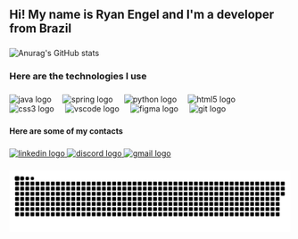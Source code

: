 <h2 align="left">Hi! My name is Ryan Engel and I'm a developer from Brazil</h2>

###

![Anurag's GitHub stats](https://github-readme-stats.vercel.app/api?username=EngelRyan&show_icons=true&show_icons=true&theme=tokyonight&hide=stars)

###

<h3 align="left">Here are the technologies I use</h3>

###

<div align="left">
  <img src="https://cdn.jsdelivr.net/gh/devicons/devicon/icons/java/java-original.svg" height="30" alt="java logo"  />
  <img width="12" />
  <img src="https://cdn.jsdelivr.net/gh/devicons/devicon/icons/spring/spring-original.svg" height="30" alt="spring logo"  />
  <img width="12" />
  <img src="https://cdn.jsdelivr.net/gh/devicons/devicon/icons/python/python-original.svg" height="30" alt="python logo"  />
  <img width="12" />
  <img src="https://cdn.jsdelivr.net/gh/devicons/devicon/icons/html5/html5-original.svg" height="30" alt="html5 logo"  />
  <img width="12" />
  <img src="https://cdn.jsdelivr.net/gh/devicons/devicon/icons/css3/css3-original.svg" height="30" alt="css3 logo"  />
  <img width="12" />
  <img src="https://cdn.jsdelivr.net/gh/devicons/devicon/icons/vscode/vscode-original.svg" height="30" alt="vscode logo"  />
  <img width="12" />
  <img src="https://cdn.jsdelivr.net/gh/devicons/devicon/icons/figma/figma-original.svg" height="30" alt="figma logo"  />
  <img width="12" />
  <img src="https://cdn.jsdelivr.net/gh/devicons/devicon/icons/git/git-original.svg" height="30" alt="git logo"  />
</div>

###

<h4 align="left">Here are some of my contacts</h4>

###

<div align="left">
  <a href="https://www.linkedin.com/in/ryan-estrazulas-engel-22b97b275/" target="_blank">
    <img src="https://img.shields.io/static/v1?message=LinkedIn&logo=linkedin&label=&color=0077B5&logoColor=white&labelColor=&style=for-the-badge" height="35" alt="linkedin logo"  />
  </a>
  <a href="https://discord.com/channels/@engel_ryan" target="_blank">
    <img src="https://img.shields.io/static/v1?message=Discord&logo=discord&label=&color=7289DA&logoColor=white&labelColor=&style=for-the-badge" height="35" alt="discord logo"  />
  </a>
  <a href="mailto:ryaneengel@gmail.com" target="_blank">
    <img src="https://img.shields.io/static/v1?message=Gmail&logo=gmail&label=ryaneengel@gmail.com&color=D14836&logoColor=white&labelColor=&style=for-the-badge" height="35" alt="gmail logo"  />
  </a>
</div>

###

![snake gif](https://github.com/EngelRyan/EngelRyan/blob/output/github-snake-dark.svg)
